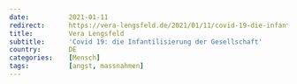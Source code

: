 ```yaml
---
date:          2021-01-11
redirect:      https://vera-lengsfeld.de/2021/01/11/covid-19-die-infantilisierung-der-gesellschaft/
title:         Vera Lengsfeld
subtitle:      'Covid 19: die Infantilisierung der Gesellschaft'
country:       DE
categories:    [Mensch]
tags:          [angst, massnahmen]
---
```


